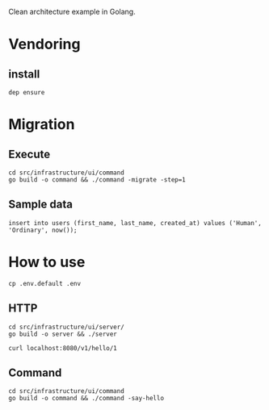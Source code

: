 Clean architecture example in Golang.

# Vendoring

## install

```
dep ensure
```

# Migration

## Execute

```
cd src/infrastructure/ui/command
go build -o command && ./command -migrate -step=1
```

## Sample data

```
insert into users (first_name, last_name, created_at) values ('Human', 'Ordinary', now());
```

# How to use

```
cp .env.default .env
```

## HTTP

```
cd src/infrastructure/ui/server/ 
go build -o server && ./server 
```

```
curl localhost:8080/v1/hello/1
```

## Command

```
cd src/infrastructure/ui/command
go build -o command && ./command -say-hello
```
